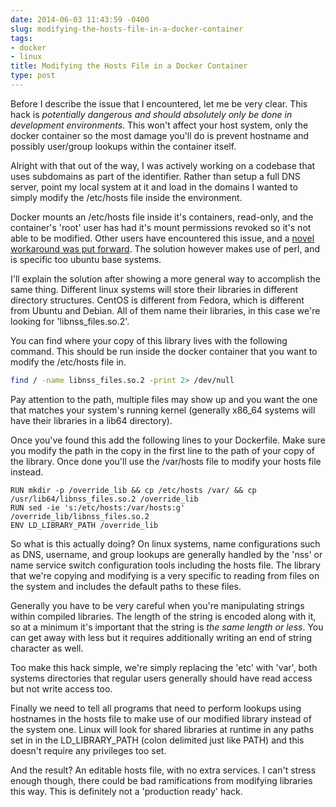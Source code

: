 ```yaml
---
date: 2014-06-03 11:43:59 -0400
slug: modifying-the-hosts-file-in-a-docker-container
tags:
- docker
- linux
title: Modifying the Hosts File in a Docker Container
type: post
---
```


Before I describe the issue that I encountered, let me be very clear. This hack
is *potentially dangerous and should absolutely only be done in development
environments*. This won't affect your host system, only the docker container so
the most damage you'll do is prevent hostname and possibly user/group lookups
within the container itself.

Alright with that out of the way, I was actively working on a codebase that
uses subdomains as part of the identifier. Rather than setup a full DNS server,
point my local system at it and load in the domains I wanted to simply modify
the /etc/hosts file inside the environment.

Docker mounts an /etc/hosts file inside it's containers, read-only, and the
container's 'root' user has had it's mount permissions revoked so it's not able
to be modified. Other users have encountered this issue, and a [novel
workaround was put forward][1]. The solution however makes use of perl, and is
specific too ubuntu base systems.

I'll explain the solution after showing a more general way to accomplish the
same thing. Different linux systems will store their libraries in different
directory structures. CentOS is different from Fedora, which is different from
Ubuntu and Debian. All of them name their libraries, in this case we're looking
for 'libnss_files.so.2'.

You can find where your copy of this library lives with the following command.
This should be run inside the docker container that you want to modify the
/etc/hosts file in.

```bash
find / -name libnss_files.so.2 -print 2> /dev/null
```

Pay attention to the path, multiple files may show up and you want the one that
matches your system's running kernel (generally x86_64 systems will have their
libraries in a lib64 directory).

Once you've found this add the following lines to your Dockerfile. Make sure
you modify the path in the copy in the first line to the path of your copy of
the library. Once done you'll use the /var/hosts file to modify your hosts file
instead.

```docker
RUN mkdir -p /override_lib && cp /etc/hosts /var/ && cp /usr/lib64/libnss_files.so.2 /override_lib
RUN sed -ie 's:/etc/hosts:/var/hosts:g' /override_lib/libnss_files.so.2
ENV LD_LIBRARY_PATH /override_lib
```

So what is this actually doing? On linux systems, name configurations such as
DNS, username, and group lookups are generally handled by the 'nss' or name
service switch configuration tools including the hosts file. The library that
we're copying and modifying is a very specific to reading from files on the
system and includes the default paths to these files.

Generally you have to be very careful when you're manipulating strings within
compiled libraries. The length of the string is encoded along with it, so at a
minimum it's important that the string is *the same length or less*. You can
get away with less but it requires additionally writing an end of string
character as well.

Too make this hack simple, we're simply replacing the 'etc' with 'var', both
systems directories that regular users generally should have read access but
not write access too.

Finally we need to tell all programs that need to perform lookups using
hostnames in the hosts file to make use of our modified library instead of the
system one. Linux will look for shared libraries at runtime in any paths set in
in the LD_LIBRARY_PATH (colon delimited just like PATH) and this doesn't
require any privileges too set.

And the result? An editable hosts file, with no extra services. I can't stress
enough though, there could be bad ramifications from modifying libraries this
way. This is definitely not a 'production ready' hack.

[1]: https://stackoverflow.com/questions/19414543/how-can-i-make-etc-hosts-writable-by-root-in-a-docker-container
